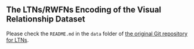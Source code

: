 ## The LTNs/RWFNs Encoding of the Visual Relationship Dataset
Please check the ```README.md``` in the ```data``` folder of [the original Git repository for LTNs](https://github.com/ivanDonadello/Visual-Relationship-Detection-LTN/tree/master/data).